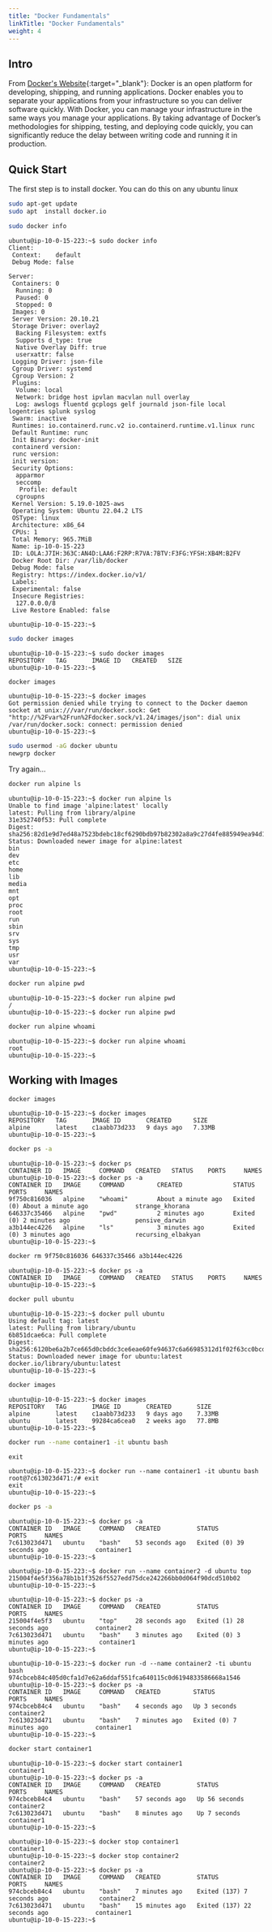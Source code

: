 ```yaml
---
title: "Docker Fundamentals"
linkTitle: "Docker Fundamentals"
weight: 4
---
```


## Intro

From [Docker's Website](https://docs.docker.com/get-started/overview/){:target="_blank"}: Docker is an open platform for developing, shipping, and running applications. Docker enables you to separate your applications from your infrastructure so you can deliver software quickly. With Docker, you can manage your infrastructure in the same ways you manage your applications. By taking advantage of Docker’s methodologies for shipping, testing, and deploying code quickly, you can significantly reduce the delay between writing code and running it in production.


## Quick Start

The first step is to install docker. You can do this on any ubuntu linux

```bash
sudo apt-get update
sudo apt  install docker.io
```

```bash
sudo docker info
```

```
ubuntu@ip-10-0-15-223:~$ sudo docker info
Client:
 Context:    default
 Debug Mode: false

Server:
 Containers: 0
  Running: 0
  Paused: 0
  Stopped: 0
 Images: 0
 Server Version: 20.10.21
 Storage Driver: overlay2
  Backing Filesystem: extfs
  Supports d_type: true
  Native Overlay Diff: true
  userxattr: false
 Logging Driver: json-file
 Cgroup Driver: systemd
 Cgroup Version: 2
 Plugins:
  Volume: local
  Network: bridge host ipvlan macvlan null overlay
  Log: awslogs fluentd gcplogs gelf journald json-file local logentries splunk syslog
 Swarm: inactive
 Runtimes: io.containerd.runc.v2 io.containerd.runtime.v1.linux runc
 Default Runtime: runc
 Init Binary: docker-init
 containerd version: 
 runc version: 
 init version: 
 Security Options:
  apparmor
  seccomp
   Profile: default
  cgroupns
 Kernel Version: 5.19.0-1025-aws
 Operating System: Ubuntu 22.04.2 LTS
 OSType: linux
 Architecture: x86_64
 CPUs: 1
 Total Memory: 965.7MiB
 Name: ip-10-0-15-223
 ID: LOLA:J7IH:363C:AN4D:LAA6:F2RP:R7VA:7BTV:F3FG:YFSH:XB4M:B2FV
 Docker Root Dir: /var/lib/docker
 Debug Mode: false
 Registry: https://index.docker.io/v1/
 Labels:
 Experimental: false
 Insecure Registries:
  127.0.0.0/8
 Live Restore Enabled: false

ubuntu@ip-10-0-15-223:~$
```
```bash
sudo docker images
```

```
ubuntu@ip-10-0-15-223:~$ sudo docker images
REPOSITORY   TAG       IMAGE ID   CREATED   SIZE
ubuntu@ip-10-0-15-223:~$ 
```


```bash
docker images
```

```
ubuntu@ip-10-0-15-223:~$ docker images
Got permission denied while trying to connect to the Docker daemon socket at unix:///var/run/docker.sock: Get "http://%2Fvar%2Frun%2Fdocker.sock/v1.24/images/json": dial unix /var/run/docker.sock: connect: permission denied
ubuntu@ip-10-0-15-223:~$
```

```bash
sudo usermod -aG docker ubuntu
newgrp docker
```
Try again...

```bash
docker run alpine ls
```

```
ubuntu@ip-10-0-15-223:~$ docker run alpine ls
Unable to find image 'alpine:latest' locally
latest: Pulling from library/alpine
31e352740f53: Pull complete 
Digest: sha256:82d1e9d7ed48a7523bdebc18cf6290bdb97b82302a8a9c27d4fe885949ea94d1
Status: Downloaded newer image for alpine:latest
bin
dev
etc
home
lib
media
mnt
opt
proc
root
run
sbin
srv
sys
tmp
usr
var
ubuntu@ip-10-0-15-223:~$ 
```

```bash
docker run alpine pwd
```
```
ubuntu@ip-10-0-15-223:~$ docker run alpine pwd
/
ubuntu@ip-10-0-15-223:~$ docker run alpine pwd
```

```bash
docker run alpine whoami
```

```
ubuntu@ip-10-0-15-223:~$ docker run alpine whoami
root
ubuntu@ip-10-0-15-223:~$ 
```
## Working with Images

```bash
docker images
```

```
ubuntu@ip-10-0-15-223:~$ docker images
REPOSITORY   TAG       IMAGE ID       CREATED      SIZE
alpine       latest    c1aabb73d233   9 days ago   7.33MB
ubuntu@ip-10-0-15-223:~$ 
```


```bash
docker ps -a
```

```
ubuntu@ip-10-0-15-223:~$ docker ps
CONTAINER ID   IMAGE     COMMAND   CREATED   STATUS    PORTS     NAMES
ubuntu@ip-10-0-15-223:~$ docker ps -a
CONTAINER ID   IMAGE     COMMAND         CREATED              STATUS                          PORTS     NAMES
9f750c816036   alpine    "whoami"        About a minute ago   Exited (0) About a minute ago             strange_khorana
646337c35466   alpine    "pwd"           2 minutes ago        Exited (0) 2 minutes ago                  pensive_darwin
a3b144ec4226   alpine    "ls"            3 minutes ago        Exited (0) 3 minutes ago                  recursing_elbakyan
ubuntu@ip-10-0-15-223:~$ 
```

```bash
docker rm 9f750c816036 646337c35466 a3b144ec4226
```

```
ubuntu@ip-10-0-15-223:~$ docker ps -a
CONTAINER ID   IMAGE     COMMAND   CREATED   STATUS    PORTS     NAMES
ubuntu@ip-10-0-15-223:~$ 
```

```bash
docker pull ubuntu
```

```
ubuntu@ip-10-0-15-223:~$ docker pull ubuntu
Using default tag: latest
latest: Pulling from library/ubuntu
6b851dcae6ca: Pull complete 
Digest: sha256:6120be6a2b7ce665d0cbddc3ce6eae60fe94637c6a66985312d1f02f63cc0bcd
Status: Downloaded newer image for ubuntu:latest
docker.io/library/ubuntu:latest
ubuntu@ip-10-0-15-223:~$ 
```

```bash
docker images
```

```
ubuntu@ip-10-0-15-223:~$ docker images
REPOSITORY   TAG       IMAGE ID       CREATED       SIZE
alpine       latest    c1aabb73d233   9 days ago    7.33MB
ubuntu       latest    99284ca6cea0   2 weeks ago   77.8MB
ubuntu@ip-10-0-15-223:~$ 
```

```bash
docker run --name container1 -it ubuntu bash
```
`exit`

```
ubuntu@ip-10-0-15-223:~$ docker run --name container1 -it ubuntu bash
root@7c613023d471:/# exit
exit
ubuntu@ip-10-0-15-223:~$ 
```

``` bash
docker ps -a
```
```
ubuntu@ip-10-0-15-223:~$ docker ps -a
CONTAINER ID   IMAGE     COMMAND   CREATED          STATUS                      PORTS     NAMES
7c613023d471   ubuntu    "bash"    53 seconds ago   Exited (0) 39 seconds ago             container1
ubuntu@ip-10-0-15-223:~$ 
```


```
ubuntu@ip-10-0-15-223:~$ docker run --name container2 -d ubuntu top
215004f4e5f356a78b1b1f3526f5527edd75dce242266bb0d064f90dcd510b02
ubuntu@ip-10-0-15-223:~$ 
```

```
ubuntu@ip-10-0-15-223:~$ docker ps -a
CONTAINER ID   IMAGE     COMMAND   CREATED          STATUS                      PORTS     NAMES
215004f4e5f3   ubuntu    "top"     28 seconds ago   Exited (1) 28 seconds ago             container2
7c613023d471   ubuntu    "bash"    3 minutes ago    Exited (0) 3 minutes ago              container1
ubuntu@ip-10-0-15-223:~$ 
```

```
ubuntu@ip-10-0-15-223:~$ docker run -d --name container2 -ti ubuntu bash 
974cbceb84c405d0cfa1d7e62a6ddaf551fca640115c0d6194833586668a1546
ubuntu@ip-10-0-15-223:~$ docker ps -a
CONTAINER ID   IMAGE     COMMAND   CREATED         STATUS                     PORTS     NAMES
974cbceb84c4   ubuntu    "bash"    4 seconds ago   Up 3 seconds                         container2
7c613023d471   ubuntu    "bash"    7 minutes ago   Exited (0) 7 minutes ago             container1
ubuntu@ip-10-0-15-223:~$ 
```
```bash
docker start container1
```

```
ubuntu@ip-10-0-15-223:~$ docker start container1
container1
ubuntu@ip-10-0-15-223:~$ docker ps -a
CONTAINER ID   IMAGE     COMMAND   CREATED          STATUS          PORTS     NAMES
974cbceb84c4   ubuntu    "bash"    57 seconds ago   Up 56 seconds             container2
7c613023d471   ubuntu    "bash"    8 minutes ago    Up 7 seconds              container1
ubuntu@ip-10-0-15-223:~$ 
```

```
ubuntu@ip-10-0-15-223:~$ docker stop container1
container1
ubuntu@ip-10-0-15-223:~$ docker stop container2
container2
ubuntu@ip-10-0-15-223:~$ docker ps -a
CONTAINER ID   IMAGE     COMMAND   CREATED          STATUS                        PORTS     NAMES
974cbceb84c4   ubuntu    "bash"    7 minutes ago    Exited (137) 7 seconds ago              container2
7c613023d471   ubuntu    "bash"    15 minutes ago   Exited (137) 22 seconds ago             container1
ubuntu@ip-10-0-15-223:~$ 
```
<!-- 
## Building a docker image

vim Dockerfile

```
# Specify the base image
FROM alpine

```

### Adding Non-privilaged User

### DockerHub -->
